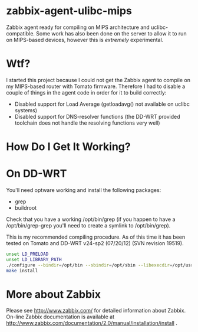 zabbix-agent-ulibc-mips
=======================

Zabbix agent ready for compiling on MIPS architecture and uclibc-compatible.
Some work has also been done on the server to allow it to run on MIPS-based
devices, however this is *extremely* experimental.


Wtf?
====

I started this project because I could not get the Zabbix agent to compile
on my MIPS-based router with Tomato firmware. Therefore I had to disable a
couple of things in the agent code in order for it to build correctly:

- Disabled support for Load Average (getloadavg() not available on uclibc systems)
- Disabled support for DNS-resolver functions (the DD-WRT provided toolchain does not
  handle the resolving functions very well)


How Do I Get It Working?
========================

On DD-WRT
=========
You'll need optware working and install the following packages:
- grep
- buildroot

Check that you have a working /opt/bin/grep (if you happen to have a /opt/bin/grep-grep
you'll need to create a symlink to /opt/bin/grep).

This is my recommended compiling procedure. As of this time it has been tested
on Tomato and DD-WRT v24-sp2 (07/20/12) (SVN revision 19519).


```bash
unset LD_PRELOAD
unset LD_LIBRARY_PATH
./configure --bindir=/opt/bin --sbindir=/opt/sbin --libexecdir=/opt/usr/libexec --sysconfdir=/opt/etc/zabbix --localstatedir=/opt/var --libdir=/opt/lib --oldincludedir=/opt/include --includedir=/opt/include --datarootdir=/opt/usr/share --enable-agent --build=mipsel-unknown-linux-gnu
make install
```

More about Zabbix
=================

Please see http://www.zabbix.com/ for detailed information about Zabbix.
On-line Zabbix documentation is available at http://www.zabbix.com/documentation/2.0/manual/installation/install .
